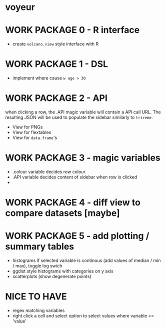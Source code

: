 # voyeur 

# WORK PACKAGE 0 - R interface

- create `volcano.view` style interface with R

# WORK PACKAGE 1 - DSL

- implement where cause `w age > 30` 

# WORK PACKAGE 2 - API

when clicking a row, the .API magic variable will contain a API call URL. 
The resulting JSON will be used to populate the sidebar similarly to `trireme`.

- View for PNGs
- View for flextables
- View for `data.frame`'s

# WORK PACKAGE 3 - magic variables 

- .colour variable decides row colour
- .API variable decides content of sidebar when row is clicked
- 
# WORK PACKAGE 4 - diff view to compare datasets [maybe]
# WORK PACKAGE 5 - add plotting / summary tables

- histograms if selected variable is continous (add values of median / min / max),
  toggle log swich
- ggdist style histograms with categories on y axis
- scatterplots (show degenerate points)

# NICE TO HAVE
- regex matching variables
- right click a cell and select option to select values where variable == 'value'
